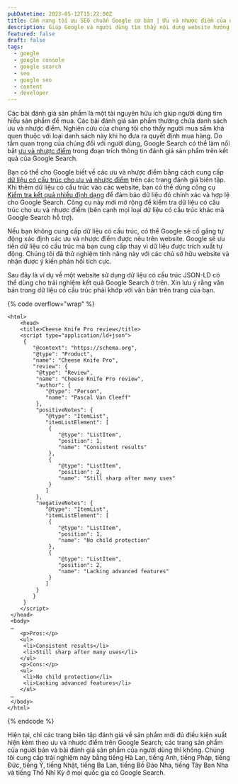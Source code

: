 ```yaml
---
pubDatetime: 2023-05-12T15:22:00Z
title: Cẩm nang tối ưu SEO chuẩn Google cơ bản | Ưu và nhược điểm của dữ liệu cấu trúc trong Google Search
description: Giúp Google và người dùng tìm thấy nội dung website hướng dẫn nâng cao những kỹ thuật giúp tối ưu SEO hiệu quả, đem lại thứ hạng tốt trên công cụ tìm kiếm.
featured: false
draft: false
tags:
  - google
  - google console
  - google search
  - seo
  - google seo
  - content
  - developer
---
```


Các bài đánh giá sản phẩm là một tài nguyên hữu ích giúp người dùng tìm hiểu sản phẩm để mua. Các bài đánh giá sản phẩm thường chứa danh sách ưu và nhược điểm. Nghiên cứu của chúng tôi cho thấy người mua sắm khá quen thuộc với loại danh sách này khi họ đưa ra quyết định mua hàng. Do tầm quan trọng của chúng đối với người dùng, Google Search có thể làm nổi bật [ưu và nhược điểm](https://developers.google.com/search/docs/appearance/structured-data/product?hl=vi#pros-cons) trong đoạn trích thông tin đánh giá sản phẩm trên kết quả của Google Search.

Bạn có thể cho Google biết về các ưu và nhược điểm bằng cách cung cấp [dữ liệu có cấu trúc cho ưu và nhược điểm](https://developers.google.com/search/docs/appearance/structured-data/product?hl=vi#pros-cons) trên các trang đánh giá biên tập. Khi thêm dữ liệu có cấu trúc vào các website, bạn có thể dùng công cụ [Kiểm tra kết quả nhiều định dạng](https://search.google.com/test/rich-results?hl=vi) để đảm bảo dữ liệu đó chính xác và hợp lệ cho Google Search. Công cụ này mới mở rộng để kiểm tra dữ liệu có cấu trúc cho ưu và nhược điểm (bên cạnh mọi loại dữ liệu có cấu trúc khác mà Google Search hỗ trợ).

Nếu bạn không cung cấp dữ liệu có cấu trúc, có thể Google sẽ cố gắng tự động xác định các ưu và nhược điểm được nêu trên website. Google sẽ ưu tiên dữ liệu có cấu trúc mà bạn cung cấp thay vì dữ liệu được trích xuất tự động. Chúng tôi đã thử nghiệm tính năng này với các chủ sở hữu website và nhận được ý kiến phản hồi tích cực.

Sau đây là ví dụ về một website sử dụng dữ liệu có cấu trúc JSON-LD có thể dùng cho trải nghiệm kết quả Google Search ở trên. Xin lưu ý rằng văn bản trong dữ liệu có cấu trúc phải khớp với văn bản trên trang của bạn.

{% code overflow="wrap" %}
```
<html>
	<head>
	<title>Cheese Knife Pro review</title>
	<script type="application/ld+json">
	 {
		"@context": "https://schema.org",
		"@type": "Product",
		"name": "Cheese Knife Pro",
		"review": {
		 "@type": "Review",
		 "name": "Cheese Knife Pro review",
		 "author": {
			"@type": "Person",
			"name": "Pascal Van Cleeff"
		 },
		 "positiveNotes": {
			"@type": "ItemList",
			"itemListElement": [
			 {
				"@type": "ListItem",
				"position": 1,
				"name": "Consistent results"
			 },
			 {
				"@type": "ListItem",
				"position": 2,
				"name": "Still sharp after many uses"
			 }
			]
		 },
		 "negativeNotes": {
			"@type": "ItemList",
			"itemListElement": [
			 {
				"@type": "ListItem",
				"position": 1,
				"name": "No child protection"
			 },
			 {
				"@type": "ListItem",
				"position": 2,
				"name": "Lacking advanced features"
			 }
			]
		 }
		}
	 }
	</script>
 </head>
 <body>
 …
	<p>Pros:</p>
	<ul>
	 <li>Consistent results</li>
	 <li>Still sharp after many uses</li>
	</ul>
	<p>Cons:</p>
	<ul>
	 <li>No child protection</li>
	 <li>Lacking advanced features</li>
	</ul>
 …
 </body>
</html>
```
{% endcode %}

Hiện tại, chỉ các trang biên tập đánh giá về sản phẩm mới đủ điều kiện xuất hiện kèm theo ưu và nhược điểm trên Google Search; các trang sản phẩm của người bán và bài đánh giá sản phẩm của người dùng thì không. Chúng tôi cung cấp trải nghiệm này bằng tiếng Hà Lan, tiếng Anh, tiếng Pháp, tiếng Đức, tiếng Ý, tiếng Nhật, tiếng Ba Lan, tiếng Bồ Đào Nha, tiếng Tây Ban Nha và tiếng Thổ Nhĩ Kỳ ở mọi quốc gia có Google Search.
